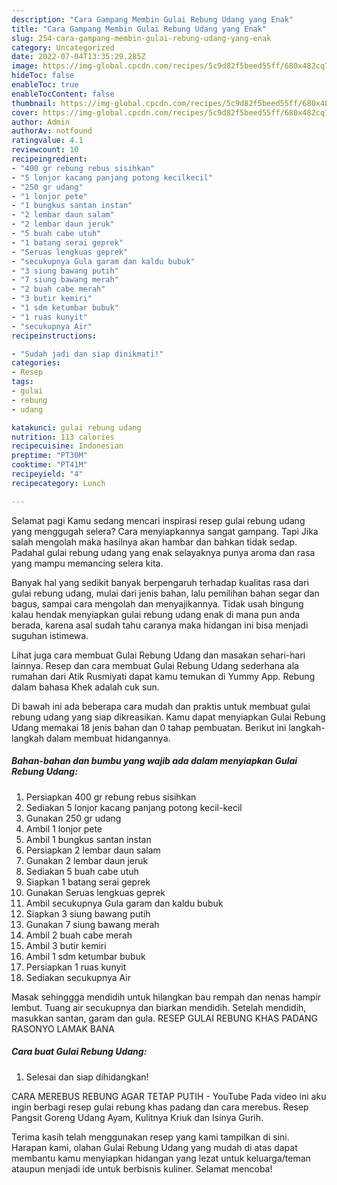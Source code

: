 ```yaml
---
description: "Cara Gampang Membin Gulai Rebung Udang yang Enak"
title: "Cara Gampang Membin Gulai Rebung Udang yang Enak"
slug: 254-cara-gampang-membin-gulai-rebung-udang-yang-enak
category: Uncategorized
date: 2022-07-04T13:35:29.285Z
image: https://img-global.cpcdn.com/recipes/5c9d82f5beed55ff/680x482cq70/gulai-rebung-udang-foto-resep-utama.jpg
hideToc: false
enableToc: true
enableTocContent: false
thumbnail: https://img-global.cpcdn.com/recipes/5c9d82f5beed55ff/680x482cq70/gulai-rebung-udang-foto-resep-utama.jpg
cover: https://img-global.cpcdn.com/recipes/5c9d82f5beed55ff/680x482cq70/gulai-rebung-udang-foto-resep-utama.jpg
author: Admin
authorAv: notfound
ratingvalue: 4.1
reviewcount: 10
recipeingredient:
- "400 gr rebung rebus sisihkan"
- "5 lonjor kacang panjang potong kecilkecil"
- "250 gr udang"
- "1 lonjor pete"
- "1 bungkus santan instan"
- "2 lembar daun salam"
- "2 lembar daun jeruk"
- "5 buah cabe utuh"
- "1 batang serai geprek"
- "Seruas lengkuas geprek"
- "secukupnya Gula garam dan kaldu bubuk"
- "3 siung bawang putih"
- "7 siung bawang merah"
- "2 buah cabe merah"
- "3 butir kemiri"
- "1 sdm ketumbar bubuk"
- "1 ruas kunyit"
- "secukupnya Air"
recipeinstructions:

- "Sudah jadi dan siap dinikmati!"
categories:
- Resep
tags:
- gulai
- rebung
- udang

katakunci: gulai rebung udang 
nutrition: 113 calories
recipecuisine: Indonesian
preptime: "PT30M"
cooktime: "PT41M"
recipeyield: "4"
recipecategory: Lunch

---
```



Selamat pagi Kamu sedang mencari inspirasi resep gulai rebung udang yang menggugah selera? Cara menyiapkannya sangat gampang. Tapi Jika salah mengolah maka hasilnya akan hambar dan bahkan tidak sedap. Padahal gulai rebung udang yang enak selayaknya punya aroma dan rasa yang mampu memancing selera kita.


Banyak hal yang sedikit banyak berpengaruh terhadap kualitas rasa dari gulai rebung udang, mulai dari jenis bahan, lalu pemilihan bahan segar dan bagus, sampai cara mengolah dan menyajikannya. Tidak usah bingung kalau hendak menyiapkan gulai rebung udang enak di mana pun anda berada, karena asal sudah tahu caranya maka hidangan ini bisa menjadi suguhan istimewa.

Lihat juga cara membuat Gulai Rebung Udang dan masakan sehari-hari lainnya. Resep dan cara membuat Gulai Rebung Udang sederhana ala rumahan dari Atik Rusmiyati dapat kamu temukan di Yummy App. Rebung dalam bahasa Khek adalah cuk sun.


Di bawah ini ada beberapa cara mudah dan praktis untuk membuat gulai rebung udang yang siap dikreasikan. Kamu dapat menyiapkan Gulai Rebung Udang memakai 18 jenis bahan dan 0 tahap pembuatan. Berikut ini langkah-langkah dalam membuat hidangannya.

<!--inarticleads1-->

##### Bahan-bahan dan bumbu yang wajib ada dalam menyiapkan Gulai Rebung Udang:

1. Persiapkan 400 gr rebung rebus sisihkan
1. Sediakan 5 lonjor kacang panjang potong kecil-kecil
1. Gunakan 250 gr udang
1. Ambil 1 lonjor pete
1. Ambil 1 bungkus santan instan
1. Persiapkan 2 lembar daun salam
1. Gunakan 2 lembar daun jeruk
1. Sediakan 5 buah cabe utuh
1. Siapkan 1 batang serai geprek
1. Gunakan Seruas lengkuas geprek
1. Ambil secukupnya Gula garam dan kaldu bubuk
1. Siapkan 3 siung bawang putih
1. Gunakan 7 siung bawang merah
1. Ambil 2 buah cabe merah
1. Ambil 3 butir kemiri
1. Ambil 1 sdm ketumbar bubuk
1. Persiapkan 1 ruas kunyit
1. Sediakan secukupnya Air


Masak sehinggga mendidih untuk hilangkan bau rempah dan nenas hampir lembut. Tuang air secukupnya dan biarkan mendidih. Setelah mendidih, masukkan santan, garam dan gula. RESEP GULAI REBUNG KHAS PADANG RASONYO LAMAK BANA 

<!--inarticleads2-->

##### Cara buat Gulai Rebung Udang:


1. Selesai dan siap dihidangkan!

CARA MEREBUS REBUNG AGAR TETAP PUTIH - YouTube Pada video ini aku ingin berbagi resep gulai rebung khas padang dan cara merebus. Resep Pangsit Goreng Udang Ayam, Kulitnya Kriuk dan Isinya Gurih. 

Terima kasih telah menggunakan resep yang kami tampilkan di sini. Harapan kami, olahan Gulai Rebung Udang yang mudah di atas dapat membantu kamu menyiapkan hidangan yang lezat untuk keluarga/teman ataupun menjadi ide untuk berbisnis kuliner. Selamat mencoba!
